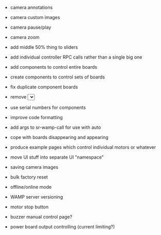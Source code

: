 - camera annotations
- camera custom images
- camera pause/play
- camera zoom
- add middle 50% thing to sliders

- add individual controller RPC calls rather than a single big one
- add components to control entire boards
- create components to control sets of boards
- fix duplicate component boards
- remove <select> board selection
- use serial numbers for components
- improve code formatting

- add args to sr-wamp-call for use with auto
- cope with boards disappearing and appearing

- produce example pages which control individual motors or whatever
- move UI stuff into separate UI "namespace"

- saving camera images
- bulk factory reset
- offline/online mode
- WAMP server versioning
- motor stop button
- buzzer manual control page?
- power board output controlling (current limiting?)
